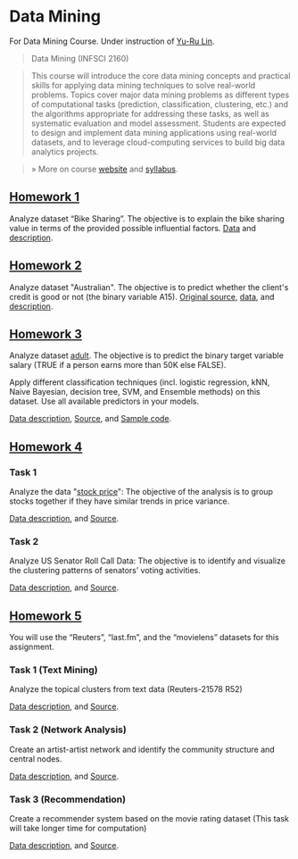 # Data Mining
For Data Mining Course. Under instruction of [Yu-Ru Lin](http://www.yurulin.com).

>Data Mining (INFSCI 2160)

>This course will introduce the core data mining concepts and practical skills for applying data mining techniques to solve real-world problems. Topics cover major data mining problems as different types of computational tasks (prediction, classification, clustering, etc.) and the algorithms appropriate for addressing these tasks, as well as systematic evaluation and model assessment. Students are expected to design and implement data mining applications using real-world datasets, and to leverage cloud-computing services to build big data analytics projects.

>» More on course [website](https://sites.google.com/site/datathinkingpractice/) and [syllabus](https://sites.google.com/site/datathinkingpractice/syllabus).


## [Homework 1](http://www.yurulin.com/class/spring2016_datamining/slides/hw1.pdf)

Analyze dataset “Bike Sharing”. The objective is to explain the bike sharing value in terms of the provided possible influential factors. [Data](http://www.yurulin.com/class/spring2016_datamining/data/bike.csv) and [description](http://www.yurulin.com/class/spring2016_datamining/data/bike_description.txt).

## [Homework 2](http://www.yurulin.com/class/spring2016_datamining/slides/hw2.pdf)

Analyze dataset "Australian". The objective is to predict whether the client's credit is good or not (the binary variable A15). [Original source](https://archive.ics.uci.edu/ml/datasets/Statlog+(Australian+Credit+Approval)), [data](http://www.yurulin.com/class/spring2016_datamining/data/australian.csv), and [description](http://www.yurulin.com/class/spring2016_datamining/data/australian_description.txt).

## [Homework 3](http://www.yurulin.com/class/spring2016_datamining/slides/hw3.pdf)

Analyze dataset [adult](http://www.yurulin.com/class/spring2016_datamining/data/adult.csv). The objective is to predict the binary target variable salary (TRUE if a person earns more than 50K else FALSE).

Apply different classification techniques (incl. logistic regression, kNN, Naive Bayesian, decision tree, SVM, and Ensemble methods) on this dataset. Use all available predictors in your models.

[Data description](http://www.yurulin.com/class/spring2016_datamining/data/adult_description.txt), [Source](https://archive.ics.uci.edu/ml/datasets/Adult), and [Sample code](http://www.yurulin.com/class/spring2016_datamining/src/hw3sample.R).

## [Homework 4](http://www.yurulin.com/class/spring2016_datamining/slides/hw4.pdf)

### Task 1

Analyze the data "[stock price](http://archive.ics.uci.edu/ml/datasets/Dow+Jones+Index)": The objective of the analysis is to group stocks together if they have similar trends in price variance.

[Data description](http://www.yurulin.com/class/spring2016_datamining/data/stock_price_description.txt), and [Source](http://www.yurulin.com/class/spring2016_datamining/data/stock_price.csv).

### Task 2

Analyze US Senator Roll Call Data: The objective is to identify and visualize the clustering patterns of senators’ voting activities.

[Data description](http://www.voteview.com/senate101.htm), and [Source](http://www.yurulin.com/class/spring2016_datamining/data/roll_call).

## [Homework 5](http://www.yurulin.com/class/spring2016_datamining/slides/hw5.pdf)

You will use the “Reuters”, “last.fm”, and the “movielens” datasets for this assignment.

### Task 1 (Text Mining) 

Analyze the topical clusters from text data (Reuters-21578 R52)

[Data description](http://www.cs.umb.edu/~smimarog/textmining/datasets/), and [Source](http://www.yurulin.com/class/spring2016_datamining/data/hw5_1_dataset/r52.csv).

### Task 2 (Network Analysis)

Create an artist-artist network and identify the community structure and central nodes.

[Data description](http://grouplens.org/datasets/hetrec-2011/), and [Source](http://www.yurulin.com/class/spring2016_datamining/data/hw5_2_dataset).

### Task 3 (Recommendation)

Create a recommender system based on the movie rating dataset (This task will take longer time for computation)

[Data description](http://grouplens.org/datasets/hetrec-2011/), and [Source](http://www.yurulin.com/class/spring2016_datamining/data/hw5_3_dataset).